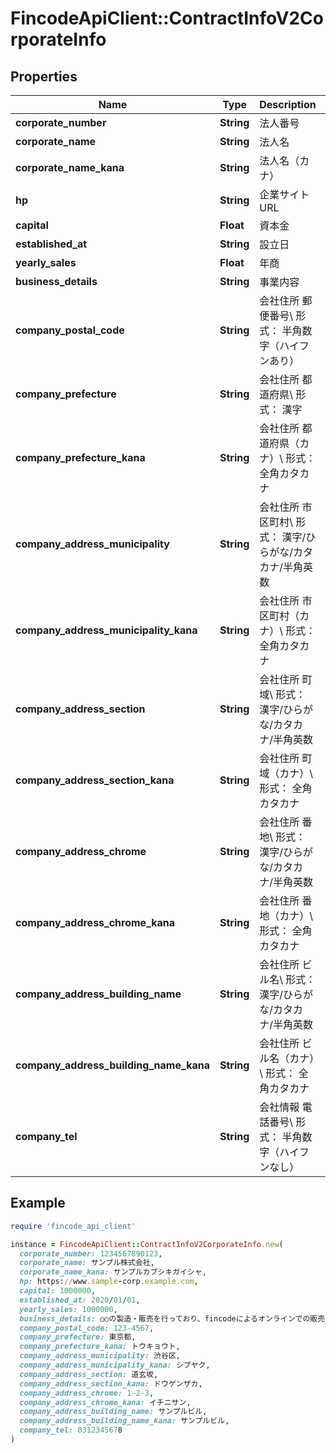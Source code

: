 # FincodeApiClient::ContractInfoV2CorporateInfo

## Properties

| Name | Type | Description | Notes |
| ---- | ---- | ----------- | ----- |
| **corporate_number** | **String** | 法人番号  |  |
| **corporate_name** | **String** | 法人名  |  |
| **corporate_name_kana** | **String** | 法人名（カナ）  |  |
| **hp** | **String** | 企業サイトURL  | [optional] |
| **capital** | **Float** | 資本金  |  |
| **established_at** | **String** | 設立日  |  |
| **yearly_sales** | **Float** | 年商  |  |
| **business_details** | **String** | 事業内容  |  |
| **company_postal_code** | **String** | 会社住所 郵便番号\\ 形式： 半角数字（ハイフンあり）  |  |
| **company_prefecture** | **String** | 会社住所 都道府県\\ 形式： 漢字  |  |
| **company_prefecture_kana** | **String** | 会社住所 都道府県（カナ）\\ 形式： 全角カタカナ  |  |
| **company_address_municipality** | **String** | 会社住所 市区町村\\ 形式： 漢字/ひらがな/カタカナ/半角英数  |  |
| **company_address_municipality_kana** | **String** | 会社住所 市区町村（カナ）\\ 形式： 全角カタカナ  |  |
| **company_address_section** | **String** | 会社住所 町域\\ 形式： 漢字/ひらがな/カタカナ/半角英数  |  |
| **company_address_section_kana** | **String** | 会社住所 町域（カナ）\\ 形式： 全角カタカナ  |  |
| **company_address_chrome** | **String** | 会社住所 番地\\ 形式： 漢字/ひらがな/カタカナ/半角英数  |  |
| **company_address_chrome_kana** | **String** | 会社住所 番地（カナ）\\ 形式： 全角カタカナ  |  |
| **company_address_building_name** | **String** | 会社住所 ビル名\\ 形式： 漢字/ひらがな/カタカナ/半角英数  | [optional] |
| **company_address_building_name_kana** | **String** | 会社住所 ビル名（カナ）\\ 形式： 全角カタカナ  | [optional] |
| **company_tel** | **String** | 会社情報 電話番号\\ 形式： 半角数字（ハイフンなし）  |  |

## Example

```ruby
require 'fincode_api_client'

instance = FincodeApiClient::ContractInfoV2CorporateInfo.new(
  corporate_number: 1234567890123,
  corporate_name: サンプル株式会社,
  corporate_name_kana: サンプルカブシキガイシャ,
  hp: https://www.sample-corp.example.com,
  capital: 1000000,
  established_at: 2020/01/01,
  yearly_sales: 1000000,
  business_details: ○○の製造・販売を行っており、fincodeによるオンラインでの販売を予定。,
  company_postal_code: 123-4567,
  company_prefecture: 東京都,
  company_prefecture_kana: トウキョウト,
  company_address_municipality: 渋谷区,
  company_address_municipality_kana: シブヤク,
  company_address_section: 道玄坂,
  company_address_section_kana: ドウゲンザカ,
  company_address_chrome: 1-2-3,
  company_address_chrome_kana: イチニサン,
  company_address_building_name: サンプルビル,
  company_address_building_name_kana: サンプルビル,
  company_tel: 0312345678
)
```

